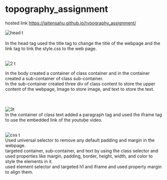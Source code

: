 # topography_assignment
hosted link
https://jaitensahu.github.io/typography_assignment/ 
<br>

![head t](https://github.com/jaitensahu/typography_assignment/assets/127736781/d712bfd7-9ac2-4b2a-a3f5-6bdd8b681aac)
<br><br>
In the head tag used the title tag to change the title of the webpage and the link tag to link the style.css to the web page.<br><br>

![2 t](https://github.com/jaitensahu/typography_assignment/assets/127736781/85453fb2-759b-44ac-ad8a-cc0cb702b86d) <br>

In the body created a container of class container and in the container created a sub-container of class sub-container.<br>
In the sub-container created three div of class content to store the upper content of the webpage, Image to store image, and text to store the text.<br><br><br>

![3t](https://github.com/jaitensahu/typography_assignment/assets/127736781/526f3381-c1aa-411a-94a4-1ef726807827)<br>
In the container of class text added a paragraph tag and used the iframe tag to use the embedded link of the youtube video.<br><br>

![css t](https://github.com/jaitensahu/typography_assignment/assets/127736781/faa2cb05-70ee-46c3-bd2a-b857ac896ba9)
<br>
Used universal selector to remove any default padding and margin in the webpage.<br>
targeted container, sub-container, and text by using the class selector and used properties like margin, padding, border, height, width, and color to style the elements in it. <br>
used element selector and targeted h1 and iframe and used property margin to align them.<br>
